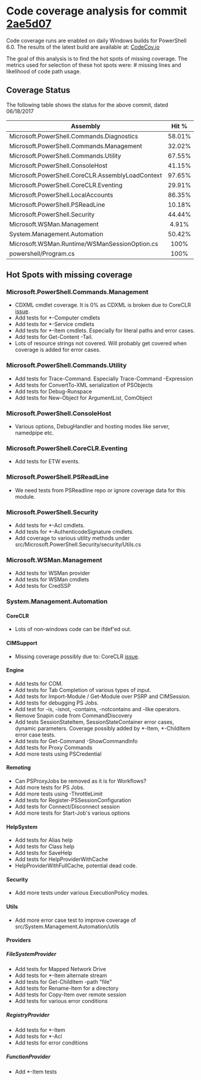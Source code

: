# Code coverage analysis for commit [2ae5d07](https://codecov.io/gh/PowerShell/PowerShell/tree/c7b959bd6e5356fbbd395f22ba0c6cba49f354f6/src)

Code coverage runs are enabled on daily Windows builds for PowerShell 6.0. The results of the latest build are available at: [CodeCov.io](https://codecov.io/gh/PowerShell/PowerShell)

The goal of this analysis is to find the hot spots of missing coverage. The metrics used for selection of these hot spots were: # missing lines and likelihood of code path usage.

## Coverage Status

The following table shows the status for the above commit, dated 06/18/2017

| Assembly | Hit % |
| -------- |:-----:|
| Microsoft.PowerShell.Commands.Diagnostics | 58.01% |
| Microsoft.PowerShell.Commands.Management  | 32.02% |
| Microsoft.PowerShell.Commands.Utility | 67.55% | 
| Microsoft.PowerShell.ConsoleHost | 41.15% |
| Microsoft.PowerShell.CoreCLR.AssemblyLoadContext | 97.65% |
| Microsoft.PowerShell.CoreCLR.Eventing | 29.91% |
| Microsoft.PowerShell.LocalAccounts | 86.35% |
| Microsoft.PowerShell.PSReadLine | 10.18% |
| Microsoft.PowerShell.Security | 44.44% |
| Microsoft.WSMan.Management | 4.91% |
| System.Management.Automation | 50.42% |
| Microsoft.WSMan.Runtime/WSManSessionOption.cs | 100% |
| powershell/Program.cs | 100% |

## Hot Spots with missing coverage

### Microsoft.PowerShell.Commands.Management

- CDXML cmdlet coverage. It is 0% as CDXML is broken due to CoreCLR [issue](https://github.com/dotnet/corefx/issues/18877). 
- Add tests for *-Computer cmdlets
- Add tests for *-Service cmdlets
- Add tests for *-Item cmdlets. Especially for literal paths and error cases.
- Add tests for Get-Content -Tail.
- Lots of resource strings not covered. Will probably get covered when coverage is added for error cases.

### Microsoft.PowerShell.Commands.Utility

- Add tests for Trace-Command. Especially Trace-Command -Expression
- Add tests for ConvertTo-XML serialization of PSObjects
- Add tests for Debug-Runspace
- Add tests for New-Object for ArgumentList, ComObject

### Microsoft.PowerShell.ConsoleHost

- Various options, DebugHandler and hosting modes like server, namedpipe etc.

### Microsoft.PowerShell.CoreCLR.Eventing

- Add tests for ETW events.

### Microsoft.PowerShell.PSReadLine

- We need tests from PSReadline repo or ignore coverage data for this module.

### Microsoft.PowerShell.Security

- Add tests for *-Acl cmdlets.
- Add tests for *-AuthenticodeSignature cmdlets.
- Add coverage to various utility methods under src/Microsoft.PowerShell.Security/security/Utils.cs

### Microsoft.WSMan.Management

- Add tests for WSMan provider
- Add tests for WSMan cmdlets
- Add tests for CredSSP

### System.Management.Automation

#### CoreCLR

- Lots of non-windows code can be ifdef'ed out.

#### CIMSupport

- Missing coverage possibly due to: CoreCLR [issue](https://github.com/dotnet/corefx/issues/18877).

#### Engine

- Add tests for COM.
- Add tests for Tab Completion of various types of input.
- Add tests for Import-Module / Get-Module over PSRP and CIMSession.
- Add tests for debugging PS Jobs.
- Add test for -is, -isnot, -contains, -notcontains and -like operators.
- Remove Snapin code from CommandDiscovery
- Add tests SessionStateItem, SessionStateContainer error cases, dynamic parameters. Coverage possibly added by *-Item, *-ChildItem error case tests.
- Add tests for Get-Command -ShowCommandInfo
- Add tests for Proxy Commands
- Add more tests using PSCredential

#### Remoting

- Can PSProxyJobs be removed as it is for Workflows?
- Add more tests for PS Jobs.
- Add more tests using -ThrottleLimit
- Add tests for Register-PSSessionConfiguration
- Add tests for Connect/Disconnect session
- Add more tests for Start-Job's various options

#### HelpSystem

- Add tests for Alias help
- Add tests for Class help
- Add tests for SaveHelp
- Add tests for HelpProviderWithCache
- HelpProviderWithFullCache, potential dead code.

#### Security

- Add more tests under various ExecutionPolicy modes.

#### Utils

- Add more error case test to improve coverage of src/System.Management.Automation/utils

#### Providers

##### FileSystemProvider

- Add tests for Mapped Network Drive
- Add tests for *-Item alternate stream
- Add tests for Get-ChildItem -path "file"
- Add tests for Rename-Item for a directory
- Add tests for Copy-Item over remote session
- Add tests for various error conditions

##### RegistryProvider

- Add tests for *-Item
- Add tests for *-Acl
- Add tests for error conditions

##### FunctionProvider

- Add *-Item tests